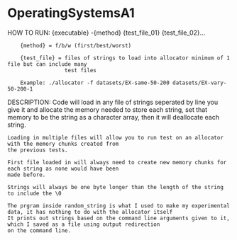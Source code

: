 # OperatingSystemsA1
HOW TO RUN:
    {executable} -{method} {test_file_01} {test_file_02}... 
        
        {method} = f/b/w (first/best/worst)
        
        {test_file} = files of strings to load into allocator minimum of 1 file but can include many
                      test files
        
        Example: ./allocator -f datasets/EX-same-50-200 datasets/EX-vary-50-200-1

DESCRIPTION:
    Code will load in any file of strings seperated by line you give it and allocate the memory needed to store
    each string, set that memory to be the string as a character array, then it will deallocate each string.

    Loading in multiple files will allow you to run test on an allocator with the memory chunks created from
    the previous tests.

    First file loaded in will always need to create new memory chunks for each string as none would have been 
    made before.

    Strings will always be one byte longer than the length of the string to include the \0

    The prgram inside random_string is what I used to make my experimental data, it has nothing to do with the allocator itself
    It prints out strings based on the command line arguments given to it, which I saved as a file using output redirection
    on the command line.